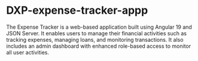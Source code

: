 # DXP-expense-tracker-appp
The Expense Tracker is a web-based application built using Angular 19 and JSON Server. It enables users to manage their financial activities such as tracking expenses, managing loans, and monitoring transactions. It also includes an admin dashboard with enhanced role-based access to monitor all user activities.
